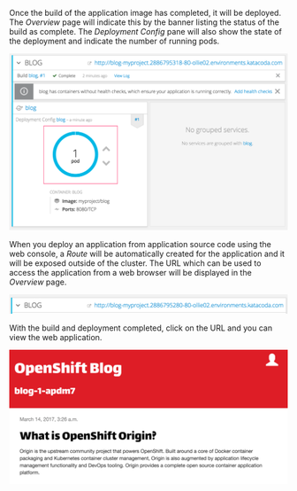 Once the build of the application image has completed, it will be deployed. The _Overview_ page will indicate this by the banner listing the status of the build as complete. The _Deployment Config_ pane will also show the state of the deployment and indicate the number of running pods.

![Build has Completed](../../assets/intro-openshift/deploying-python/04-build-has-completed.png)

When you deploy an application from application source code using the web console, a _Route_ will be automatically created for the application and it will be exposed outside of the cluster. The URL which can be used to access the application from a web browser will be displayed in the _Overview_ page.

![Application Route](../../assets/intro-openshift/deploying-python/04-application-route.png)

With the build and deployment completed, click on the URL and you can view the web application.

![Blog Web Site](../../assets/intro-openshift/deploying-python/04-blog-web-site.png)
